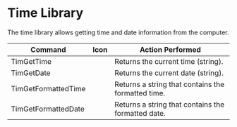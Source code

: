 # Time Library

The time library allows getting time and date information from the computer.

| Command             | Icon                                                                          | Action Performed                                   |
| ------------------- | ----------------------------------------------------------------------------- | -------------------------------------------------- |
| TimGetTime          | <img src="../../.gitbook/assets/image (698).png" alt="" data-size="original"> | Returns the current time (string).                 |
| TimGetDate          | <img src="../../.gitbook/assets/image (697).png" alt="" data-size="original"> | Returns the current date (string).                 |
| TimGetFormattedTime | <img src="../../.gitbook/assets/image (697).png" alt="" data-size="original"> | Returns a string that contains the formatted time. |
| TimGetFormattedDate | <img src="../../.gitbook/assets/image (697).png" alt="" data-size="original"> | Returns a string that contains the formatted date. |

